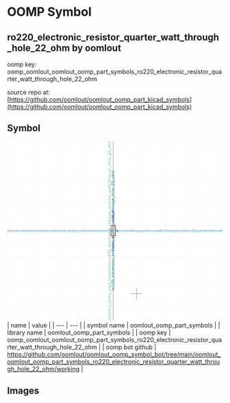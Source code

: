# OOMP Symbol  
## ro220_electronic_resistor_quarter_watt_through_hole_22_ohm  by oomlout  
  
oomp key: oomp_oomlout_oomlout_oomp_part_symbols_ro220_electronic_resistor_quarter_watt_through_hole_22_ohm  
  
source repo at: [https://github.com/oomlout/oomlout_oomp_part_kicad_symbols](https://github.com/oomlout/oomlout_oomp_part_kicad_symbols)  
## Symbol  
  
[![working.png](working_600.png)](working.png)  
| name | value | 
| --- | --- | 
| symbol name | oomlout_oomp_part_symbols | 
| library name | oomlout_oomp_part_symbols | 
| oomp key | oomp_oomlout_oomlout_oomp_part_symbols_ro220_electronic_resistor_quarter_watt_through_hole_22_ohm | 
| oomp bot github | https://github.com/oomlout/oomlout_oomp_symbol_bot/tree/main/oomlout_oomlout_oomp_part_symbols_ro220_electronic_resistor_quarter_watt_through_hole_22_ohm/working | 
## Images  
